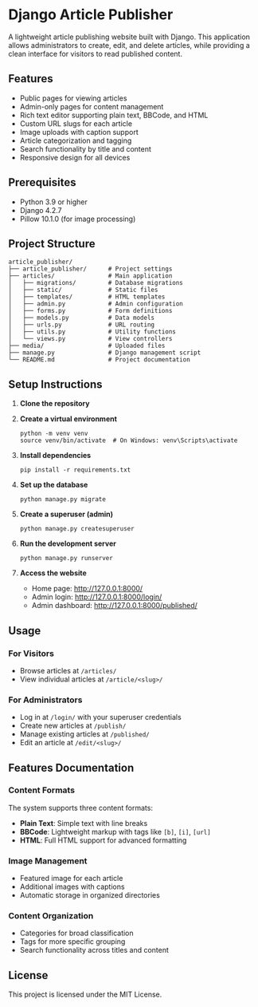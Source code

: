 # Django Article Publisher

A lightweight article publishing website built with Django. This application allows administrators to create, edit, and delete articles, while providing a clean interface for visitors to read published content.

## Features

- Public pages for viewing articles
- Admin-only pages for content management
- Rich text editor supporting plain text, BBCode, and HTML
- Custom URL slugs for each article
- Image uploads with caption support
- Article categorization and tagging
- Search functionality by title and content
- Responsive design for all devices

## Prerequisites

- Python 3.9 or higher
- Django 4.2.7
- Pillow 10.1.0 (for image processing)

## Project Structure

```
article_publisher/
├── article_publisher/      # Project settings
├── articles/               # Main application
│   ├── migrations/         # Database migrations
│   ├── static/             # Static files
│   ├── templates/          # HTML templates
│   ├── admin.py            # Admin configuration
│   ├── forms.py            # Form definitions
│   ├── models.py           # Data models
│   ├── urls.py             # URL routing
│   ├── utils.py            # Utility functions
│   └── views.py            # View controllers
├── media/                  # Uploaded files
├── manage.py               # Django management script
└── README.md               # Project documentation
```

## Setup Instructions

1. **Clone the repository**

2. **Create a virtual environment**
   ```
   python -m venv venv
   source venv/bin/activate  # On Windows: venv\Scripts\activate
   ```

3. **Install dependencies**
   ```
   pip install -r requirements.txt
   ```

4. **Set up the database**
   ```
   python manage.py migrate
   ```

5. **Create a superuser (admin)**
   ```
   python manage.py createsuperuser
   ```

6. **Run the development server**
   ```
   python manage.py runserver
   ```

7. **Access the website**
   - Home page: http://127.0.0.1:8000/
   - Admin login: http://127.0.0.1:8000/login/
   - Admin dashboard: http://127.0.0.1:8000/published/

## Usage

### For Visitors
- Browse articles at `/articles/`
- View individual articles at `/article/<slug>/`

### For Administrators
- Log in at `/login/` with your superuser credentials
- Create new articles at `/publish/`
- Manage existing articles at `/published/`
- Edit an article at `/edit/<slug>/`

## Features Documentation

### Content Formats
The system supports three content formats:
- **Plain Text**: Simple text with line breaks
- **BBCode**: Lightweight markup with tags like `[b]`, `[i]`, `[url]`
- **HTML**: Full HTML support for advanced formatting

### Image Management
- Featured image for each article
- Additional images with captions
- Automatic storage in organized directories

### Content Organization
- Categories for broad classification
- Tags for more specific grouping
- Search functionality across titles and content

## License

This project is licensed under the MIT License.